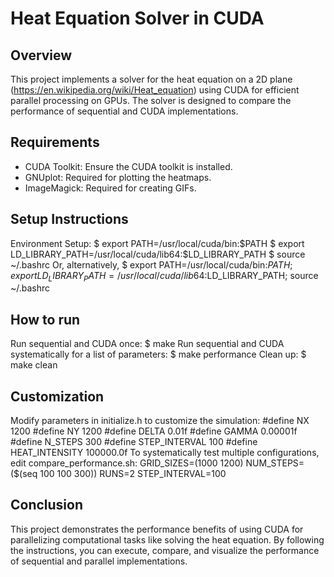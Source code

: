 # Heat Equation Solver in CUDA
## Overview
This project implements a solver for the heat equation on a 2D plane (https://en.wikipedia.org/wiki/Heat_equation) using CUDA for efficient parallel processing on GPUs. The solver is designed to compare the performance of sequential and CUDA implementations.
## Requirements
- CUDA Toolkit: Ensure the CUDA toolkit is installed.
- GNUplot: Required for plotting the heatmaps.
- ImageMagick: Required for creating GIFs.
## Setup Instructions
Environment Setup:
    $ export PATH=/usr/local/cuda/bin:$PATH
    $ export LD_LIBRARY_PATH=/usr/local/cuda/lib64:$LD_LIBRARY_PATH
    $ source ~/.bashrc
Or, alternatively,
    $ export PATH=/usr/local/cuda/bin:$PATH; export LD_LIBRARY_PATH=/usr/local/cuda/lib64:$LD_LIBRARY_PATH; source ~/.bashrc
## How to run
Run sequential and CUDA once:
    $ make 
Run sequential and CUDA systematically for a list of parameters:
    $ make performance
Clean up:
    $ make clean
## Customization
Modify parameters in initialize.h to customize the simulation:
    #define NX 1200
    #define NY 1200
    #define DELTA 0.01f
    #define GAMMA 0.00001f
    #define N_STEPS 300
    #define STEP_INTERVAL 100
    #define HEAT_INTENSITY 100000.0f
To systematically test multiple configurations, edit compare_performance.sh:
    GRID_SIZES=(1000 1200)
    NUM_STEPS=($(seq 100 100 300))
    RUNS=2
    STEP_INTERVAL=100
## Conclusion
This project demonstrates the performance benefits of using CUDA for parallelizing computational tasks like solving the heat equation. By following the instructions, you can execute, compare, and visualize the performance of sequential and parallel implementations.